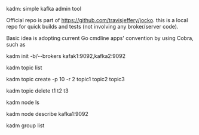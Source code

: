 kadm: simple kafka admin tool

Official repo is part of https://github.com/travisjeffery/jocko. this is a local repo for quick builds and tests (not involving any broker/server code).

Basic idea is adopting current Go cmdline apps' convention by using Cobra, such as

kadm init -b/--brokers kafak1:9092,kafka2:9092

kadm topic list

kadm topic create -p 10 -r 2 topic1 topic2 topic3

kadm topic delete t1 t2 t3

kadm node ls

kadm node describe kafka1:9092

kadm group list

